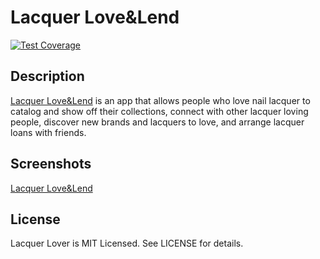 # Lacquer Love&Lend
[![Test Coverage](https://codeclimate.com/github/roseweixel/lacquer-lover/badges/coverage.svg)](https://codeclimate.com/github/roseweixel/lacquer-lover)
## Description

[Lacquer Love&Lend](http://www.lacquerloveandlend.com) is an app that allows people who love nail lacquer to catalog and show off their collections, connect with other lacquer loving people, discover new brands and lacquers to love, and arrange lacquer loans with friends.

## Screenshots

[Lacquer Love&Lend](http://i.imgur.com/1lgJ5N1.png)

## License

Lacquer Lover is MIT Licensed. See LICENSE for details.
